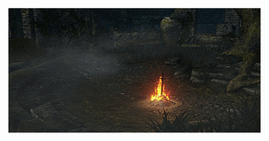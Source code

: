 <div align="center">
    <img src="https://github.com/vittordallacqua/vittordallacqua/blob/main/ds01-bonfire.gif" width=900 height=250/>
</div>



